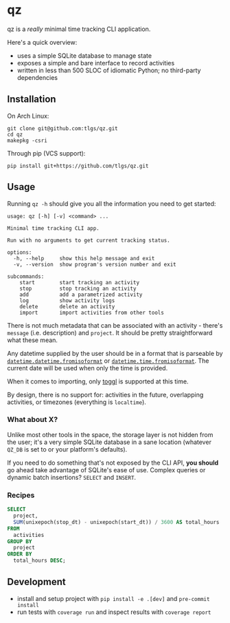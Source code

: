 # qz

qz is a _really_ minimal time tracking CLI application.

Here's a quick overview:

- uses a simple SQLite database to manage state
- exposes a simple and bare interface to record activities
- written in less than 500 SLOC of idiomatic Python; no third-party dependencies

## Installation

On Arch Linux:

```
git clone git@github.com:tlgs/qz.git
cd qz
makepkg -csri
```

Through pip (VCS support):

```
pip install git+https://github.com/tlgs/qz.git
```

## Usage

Running `qz -h` should give you all the information you need to get started:

```
usage: qz [-h] [-v] <command> ...

Minimal time tracking CLI app.

Run with no arguments to get current tracking status.

options:
  -h, --help     show this help message and exit
  -v, --version  show program's version number and exit

subcommands:
    start        start tracking an activity
    stop         stop tracking an activity
    add          add a parametrized activity
    log          show activity logs
    delete       delete an activity
    import       import activities from other tools
```

There is not much metadata that can be associated with an activity -
there's `message` (i.e. description) and `project`.
It should be pretty straightforward what these mean.

Any datetime supplied by the user should be in a format that is parseable by
[`datetime.datetime.fromisoformat`](https://docs.python.org/3/library/datetime.html#datetime.datetime.fromisoformat)
or [`datetime.time.fromisoformat`](https://docs.python.org/3/library/datetime.html#datetime.time.fromisoformat).
The current date will be used when only the time is provided.

When it comes to importing, only [toggl](https://track.toggl.com) is supported
at this time.

By design, there is no support for: activities in the future,
overlapping activities, or timezones (everything is `localtime`).

### What about X?

Unlike most other tools in the space, the storage layer is not hidden from the user;
it's a very simple SQLite database in a sane location (whatever `QZ_DB` is set to or
your platform's defaults).

If you need to do something that's not exposed by the CLI API, **you should** go ahead
take advantage of SQLite's ease of use.
Complex queries or dynamic batch insertions? `SELECT` and `INSERT`.

### Recipes

```sql
SELECT
  project,
  SUM(unixepoch(stop_dt) - unixepoch(start_dt)) / 3600 AS total_hours
FROM
  activities
GROUP BY
  project
ORDER BY
  total_hours DESC;
```

## Development

- install and setup project with `pip install -e .[dev]` and `pre-commit install`
- run tests with `coverage run` and inspect results with `coverage report`
